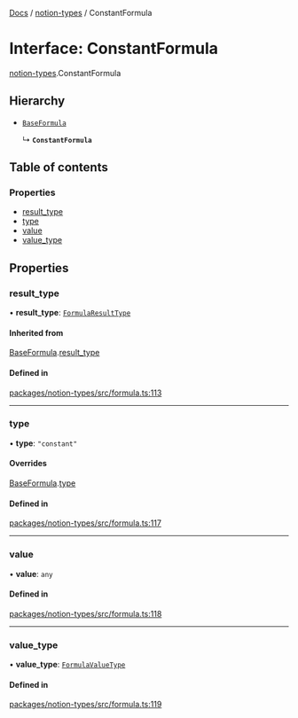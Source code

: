 [Docs](../README.md) / [notion-types](../modules/notion_types.md) / ConstantFormula

# Interface: ConstantFormula

[notion-types](../modules/notion_types.md).ConstantFormula

## Hierarchy

- [`BaseFormula`](notion_types.BaseFormula.md)

  ↳ **`ConstantFormula`**

## Table of contents

### Properties

- [result\_type](notion_types.ConstantFormula.md#result_type)
- [type](notion_types.ConstantFormula.md#type)
- [value](notion_types.ConstantFormula.md#value)
- [value\_type](notion_types.ConstantFormula.md#value_type)

## Properties

### result\_type

• **result\_type**: [`FormulaResultType`](../modules/notion_types.md#formularesulttype)

#### Inherited from

[BaseFormula](notion_types.BaseFormula.md).[result_type](notion_types.BaseFormula.md#result_type)

#### Defined in

[packages/notion-types/src/formula.ts:113](https://github.com/ntcho/react-notion-x/blob/dbcf322/packages/notion-types/src/formula.ts#L113)

___

### type

• **type**: ``"constant"``

#### Overrides

[BaseFormula](notion_types.BaseFormula.md).[type](notion_types.BaseFormula.md#type)

#### Defined in

[packages/notion-types/src/formula.ts:117](https://github.com/ntcho/react-notion-x/blob/dbcf322/packages/notion-types/src/formula.ts#L117)

___

### value

• **value**: `any`

#### Defined in

[packages/notion-types/src/formula.ts:118](https://github.com/ntcho/react-notion-x/blob/dbcf322/packages/notion-types/src/formula.ts#L118)

___

### value\_type

• **value\_type**: [`FormulaValueType`](../modules/notion_types.md#formulavaluetype)

#### Defined in

[packages/notion-types/src/formula.ts:119](https://github.com/ntcho/react-notion-x/blob/dbcf322/packages/notion-types/src/formula.ts#L119)
